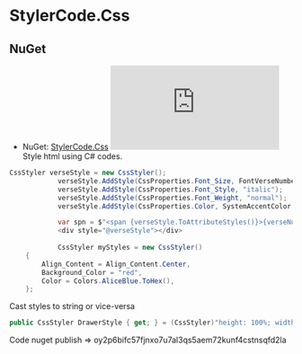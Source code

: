 # StylerCode.Css
## NuGet
* NuGet: [StylerCode.Css](https://www.nuget.org/packages/StylerCode.Css/) [![NuGet](https://img.shields.io/nuget/v/StylerCode.Css?label=NuGet)](https://www.nuget.org/packages/StylerCode.Css/)
Style html using C# codes.
```csharp
CssStyler verseStyle = new CssStyler();
            verseStyle.AddStyle(CssProperties.Font_Size, FontVerseNumberSize);
            verseStyle.AddStyle(CssProperties.Font_Style, "italic");
            verseStyle.AddStyle(CssProperties.Font_Weight, "normal");
            verseStyle.AddStyle(CssProperties.Color, SystemAccentColor.ToHex());

            var spn = $"<span {verseStyle.ToAttributeStyles()}>{verseNumber}</span>";
            <div style="@verseStyle"></div>
            
            CssStyler myStyles = new CssStyler()
    {
		Align_Content = Align_Content.Center,
		Background_Color = "red",
		Color = Colors.AliceBlue.ToHex(),
    };
```
Cast styles to string or vice-versa
```csharp
public CssStyler DrawerStyle { get; } = (CssStyler)"height: 100%; width: 0; position: fixed; z-index: 1; top: 0; left: 0; background-color: #111; overflow-x: hidden;transition: 0.5s;padding-top: 60px;";
```

Code nuget publish => oy2p6bifc57fjnxo7u7al3qs5aem72kunf4cstnsqfd2la

